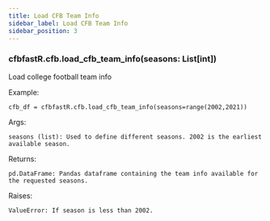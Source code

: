 ```yaml
---
title: Load CFB Team Info
sidebar_label: Load CFB Team Info
sidebar_position: 3
---
```


### cfbfastR.cfb.load_cfb_team_info(seasons: List[int])
Load college football team info

Example:

    cfb_df = cfbfastR.cfb.load_cfb_team_info(seasons=range(2002,2021))


Args:

    seasons (list): Used to define different seasons. 2002 is the earliest available season.

Returns:

    pd.DataFrame: Pandas dataframe containing the team info available for the requested seasons.

Raises:

    ValueError: If season is less than 2002.
